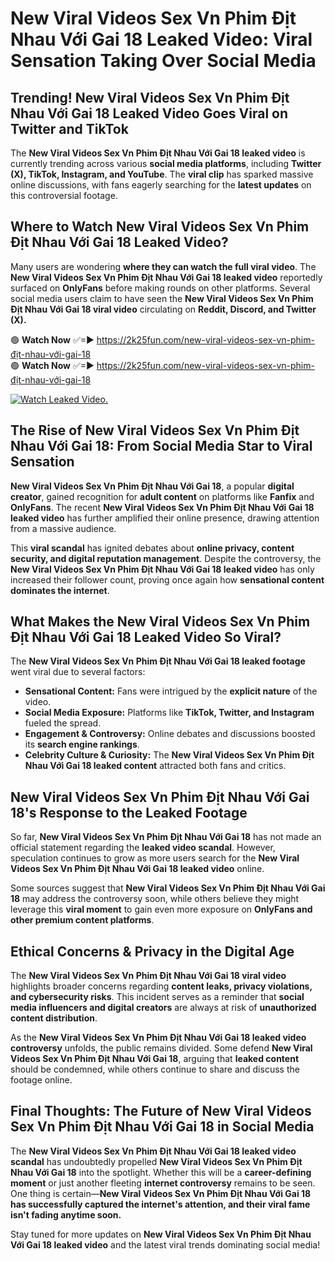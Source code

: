 # New Viral Videos Sex Vn Phim Địt Nhau Với Gai 18 Leaked Video: Viral Sensation Taking Over Social Media

## **Trending! New Viral Videos Sex Vn Phim Địt Nhau Với Gai 18 Leaked Video Goes Viral on Twitter and TikTok**
The **New Viral Videos Sex Vn Phim Địt Nhau Với Gai 18 leaked video** is currently trending across various **social media platforms**, including **Twitter (X), TikTok, Instagram, and YouTube**. The **viral clip** has sparked massive online discussions, with fans eagerly searching for the **latest updates** on this controversial footage.

## **Where to Watch New Viral Videos Sex Vn Phim Địt Nhau Với Gai 18 Leaked Video?**
Many users are wondering **where they can watch the full viral video**. The **New Viral Videos Sex Vn Phim Địt Nhau Với Gai 18 leaked video** reportedly surfaced on **OnlyFans** before making rounds on other platforms. Several social media users claim to have seen the **New Viral Videos Sex Vn Phim Địt Nhau Với Gai 18 viral video** circulating on **Reddit, Discord, and Twitter (X).**

🟢 **Watch Now** ✅=► https://2k25fun.com/new-viral-videos-sex-vn-phim-địt-nhau-với-gai-18  
🟢 **Watch Now** ✅=► https://2k25fun.com/new-viral-videos-sex-vn-phim-địt-nhau-với-gai-18  

[![Watch Leaked Video.](https://miro.medium.com/v2/resize:fit:828/format:webp/1*cilzJN44JGOrTw9NJCrNHA.gif "Watch Leaked Video")](https://2k25fun.com/new-viral-videos-sex-vn-phim-địt-nhau-với-gai-18)

## **The Rise of New Viral Videos Sex Vn Phim Địt Nhau Với Gai 18: From Social Media Star to Viral Sensation**
**New Viral Videos Sex Vn Phim Địt Nhau Với Gai 18**, a popular **digital creator**, gained recognition for **adult content** on platforms like **Fanfix** and **OnlyFans**. The recent **New Viral Videos Sex Vn Phim Địt Nhau Với Gai 18 leaked video** has further amplified their online presence, drawing attention from a massive audience.

This **viral scandal** has ignited debates about **online privacy, content security, and digital reputation management**. Despite the controversy, the **New Viral Videos Sex Vn Phim Địt Nhau Với Gai 18 leaked video** has only increased their follower count, proving once again how **sensational content dominates the internet**.

## **What Makes the New Viral Videos Sex Vn Phim Địt Nhau Với Gai 18 Leaked Video So Viral?**
The **New Viral Videos Sex Vn Phim Địt Nhau Với Gai 18 leaked footage** went viral due to several factors:
- **Sensational Content:** Fans were intrigued by the **explicit nature** of the video.
- **Social Media Exposure:** Platforms like **TikTok, Twitter, and Instagram** fueled the spread.
- **Engagement & Controversy:** Online debates and discussions boosted its **search engine rankings**.
- **Celebrity Culture & Curiosity:** The **New Viral Videos Sex Vn Phim Địt Nhau Với Gai 18 leaked content** attracted both fans and critics.

## **New Viral Videos Sex Vn Phim Địt Nhau Với Gai 18's Response to the Leaked Footage**
So far, **New Viral Videos Sex Vn Phim Địt Nhau Với Gai 18** has not made an official statement regarding the **leaked video scandal**. However, speculation continues to grow as more users search for the **New Viral Videos Sex Vn Phim Địt Nhau Với Gai 18 leaked video** online.

Some sources suggest that **New Viral Videos Sex Vn Phim Địt Nhau Với Gai 18** may address the controversy soon, while others believe they might leverage this **viral moment** to gain even more exposure on **OnlyFans and other premium content platforms**.

## **Ethical Concerns & Privacy in the Digital Age**
The **New Viral Videos Sex Vn Phim Địt Nhau Với Gai 18 viral video** highlights broader concerns regarding **content leaks, privacy violations, and cybersecurity risks**. This incident serves as a reminder that **social media influencers and digital creators** are always at risk of **unauthorized content distribution**.

As the **New Viral Videos Sex Vn Phim Địt Nhau Với Gai 18 leaked video controversy** unfolds, the public remains divided. Some defend **New Viral Videos Sex Vn Phim Địt Nhau Với Gai 18**, arguing that **leaked content** should be condemned, while others continue to share and discuss the footage online.

## **Final Thoughts: The Future of New Viral Videos Sex Vn Phim Địt Nhau Với Gai 18 in Social Media**
The **New Viral Videos Sex Vn Phim Địt Nhau Với Gai 18 leaked video scandal** has undoubtedly propelled **New Viral Videos Sex Vn Phim Địt Nhau Với Gai 18** into the spotlight. Whether this will be a **career-defining moment** or just another fleeting **internet controversy** remains to be seen. One thing is certain—**New Viral Videos Sex Vn Phim Địt Nhau Với Gai 18 has successfully captured the internet's attention, and their viral fame isn't fading anytime soon.**

Stay tuned for more updates on **New Viral Videos Sex Vn Phim Địt Nhau Với Gai 18 leaked video** and the latest viral trends dominating social media!